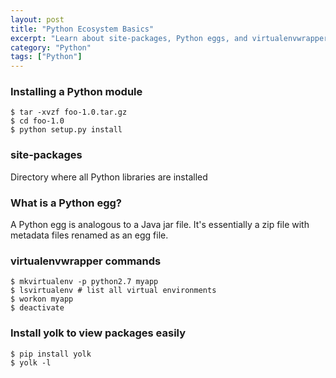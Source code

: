```yaml
---
layout: post
title: "Python Ecosystem Basics"
excerpt: "Learn about site-packages, Python eggs, and virtualenvwrapper."
category: "Python"
tags: ["Python"]
---
```


### Installing a Python module
    $ tar -xvzf foo-1.0.tar.gz
    $ cd foo-1.0
    $ python setup.py install

### site-packages
Directory where all Python libraries are installed

### What is a Python egg?
A Python egg is analogous to a Java jar file. It's essentially a zip file
with metadata files renamed as an egg file.

### virtualenvwrapper commands
    $ mkvirtualenv -p python2.7 myapp
    $ lsvirtualenv # list all virtual environments
    $ workon myapp
    $ deactivate

### Install yolk to view packages easily
    $ pip install yolk
    $ yolk -l